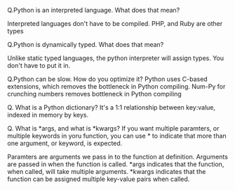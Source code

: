 Q.Python is an interpreted language. What does that mean?

Interpreted languages don't have to be compiled. PHP, and Ruby are other types

Q.Python is dynamically typed. What does that mean?

Unlike static typed languages, the python interpreter will assign types. You don't have to put it in.

Q.Python can be slow. How do you optimize it?
Python uses C-based extensions, which removes the bottleneck in Python compiling. Num-Py for crunching numbers removes bottleneck in Python compiling

Q. What is a Python dictionary?
It's a 1:1 relationship between key:value, indexed in memory by keys.

Q. What is *args, and what is *kwargs?
If you want multiple paramters, or multiple keywords in yoru function, you can use * to indicate that more than one argument, or keyword, is expected.

Paramters are arguments we pass in to the function at definition. Arguments are passed in when the function is called. *args indicates that the function, when called, will take multiple arguments. *kwargs indicates that the function can be assigned multiple key-value pairs when called. 
